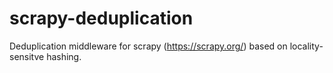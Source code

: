 # scrapy-deduplication
Deduplication middleware for scrapy (https://scrapy.org/) based on locality-sensitve hashing.
